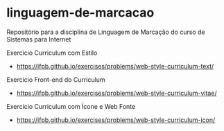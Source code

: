 # linguagem-de-marcacao
Repositório para a disciplina de Linguagem de Marcação do curso de Sistemas para Internet

Exercício Curriculum com Estilo
- https://ifpb.github.io/exercises/problems/web-style-curriculum-text/

Exercício Front-end do Curriculum
- https://ifpb.github.io/exercises/problems/web-style-curriculum-vitae/

Exercício Curriculum com Ícone e Web Fonte
- https://ifpb.github.io/exercises/problems/web-style-curriculum-icon/
